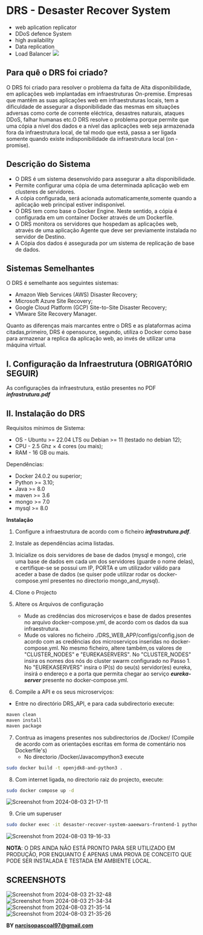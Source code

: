 # DRS - Desaster Recover System
* web aplication replicator
* DDoS defence System
* high availability
* Data replication
* Load Balancer
![](https://github.com/magiccode4Dim/DRS/blob/main/Working.gif)

## Para quê o DRS foi criado?
O DRS foi criado para resolver o problema  da falta de Alta disponibilidade, em aplicações  web implantadas em infraestruturas On-premise. 
Empresas  que mantêm  as suas aplicações  web em infraestruturas  locais, tem a dificuldade  de assegurar  a disponibilidade  das mesmas em situações adversas como corte de corrente eléctrica,  desastres naturais, ataques DDoS, falhar humanas etc.O DRS resolve  o problema porque permite que uma cópia  a nível  dos dados e a nível das aplicações web seja armazenada fora da infraestrutura  local, de tal modo que está, passa a ser ligada somente quando existe indisponibilidade da infraestrutura local (on -promise).

## Descrição do Sistema
* O DRS é um sistema desenvolvido para assegurar a alta  disponibilidade. 
* Permite configurar  uma cópia  de uma determinada aplicação  web em clusteres de servidores. 
* A cópia configurada, será acionada automaticamente,somente  quando  a aplicação  web principal estiver indisponível.
* O DRS tem como base o Docker Engine. Neste sentido, a cópia é configurada em um container Docker através  de um Dockerfile.
* O DRS monitora os servidores que hospedam as aplicações web, através  de uma aplicação  Agente que deve ser previamente  instalada no servidor  de Destino.
* A Cópia  dos dados é  assegurada  por um sistema de replicação  de base de dados.

## Sistemas Semelhantes 
O DRS é  semelhante  aos seguintes sistemas:
* Amazon Web Services (AWS) Disaster Recovery;
* Microsoft Azure Site Recovery;
* Google Cloud Platform (GCP) Site-to-Site Disaster Recovery;
* VMware Site Recovery Manager.

Quanto as diferenças  mais marcantes  entre o DRS e as plataformas  acima citadas,primeiro, DRS é  opensource, segundo, utiliza o Docker como base para armazenar a replica da aplicação  web, ao invés  de utilizar uma máquina  virtual.

## I. Configuração da Infraestrutura (OBRIGATÓRIO SEGUIR)
As configurações  da infraestrutura, estão  presentes no PDF ***infrastrutura.pdf***

## II. Instalação do DRS

Requisitos mínimos de Sistema:
* OS - Ubuntu >= 22.04 LTS ou Debian >= 11 (testado no debian 12);
* CPU - 2.5 Ghz × 4 cores (ou mais);
* RAM - 16 GB ou mais.

Dependências:
* Docker 24.0.2 ou superior;
* Python >= 3.10;
* Java >= 8.0
* maven >= 3.6
* mongo >= 7.0
* mysql >= 8.0

**Instalação**
1. Configure a infraestrutura de acordo com o ficheiro ***infrastrutura.pdf***.
2. Instale as dependências acima listadas.
3. Inicialize os dois servidores de base de dados (mysql e mongo), crie uma base de dados em cada um dos servidores (guarde o nome delas), e certifique-se se possui um IP, PORTA e um utilizador válido para aceder a base de dados (se quiser pode utilizar rodar os docker-compose.yml presentes no directorio mongo_and_mysql).
4. Clone o Projecto
5. Altere os Arquivos de configuração
   * Mude as credências dos microserviços e base de dados presentes no arquivo docker-compose.yml, de acordo com os dados da sua infraestrutura.
   * Mude os valores no ficheiro ./DRS_WEB_APP/configs/config.json de acordo com as credências dos microserviços inseridas no docker-compose.yml. No mesmo ficheiro, altere também,os valores de "CLUSTER_NODES" e "EUREKASERVERS". No "CLUSTER_NODES" insira os nomes dos nós do cluster swarm configurado no Passo 1. No "EUREKASERVERS" insira o IP(s) do seu(s) servidor(es) eureka, insirá o endereço e a porta que permita chegar ao serviço ***eureka-server*** presente no docker-compose.yml.
   
6. Compile a API e os seus microserviços:
* Entre no directório DRS_API, e para cada subdirectorio execute:
```bash
maven clean
maven install
maven package
```
7. Contrua as imagens presentes nos subdirectorios de /Docker/ (Compile de acordo com as orientações escritas em forma de comentário nos Dockerfile's)
   * No directorio /Docker/Javacompython3 execute
```bash
sudo docker build -t openjdk8-and-python3 .
```
8. Com internet ligada, no directorio raiz do projecto, execute:
```bash
sudo docker compose up -d
```
![Screenshot from 2024-08-03 21-17-11](https://github.com/user-attachments/assets/3a09a148-d77d-4b5a-9202-6faab1366e71)

9. Crie um superuser
```bash
sudo docker exec -it desaster-recover-system-aaeewars-frontend-1 python manage.py createsuperuser
```
![Screenshot from 2024-08-03 19-16-33](https://github.com/user-attachments/assets/f7367cfc-4f9e-498d-b4fe-a8da5d791d6c)

**NOTA**: O DRS AINDA NÃO ESTÁ PRONTO PARA SER UTILIZADO EM PRODUÇÃO, POR ENQUANTO É APENAS UMA PROVA DE CONCEITO QUE PODE SER INSTALADA E TESTADA EM AMBIENTE LOCAL.
## SCREENSHOTS
![Screenshot from 2024-08-03 21-32-48](https://github.com/user-attachments/assets/861104e7-9d24-4be8-a013-7b0538c891a4)
![Screenshot from 2024-08-03 21-34-34](https://github.com/user-attachments/assets/ccbc4a73-fd5b-493a-821c-a0305b5a7034)
![Screenshot from 2024-08-03 21-35-14](https://github.com/user-attachments/assets/f9782a1f-8cbb-4478-a7ff-f9786febe794)
![Screenshot from 2024-08-03 21-35-26](https://github.com/user-attachments/assets/db8f32b4-9fb8-4b78-999f-7653897e3338)

**BY narcisopascoal97@gmail.com**


